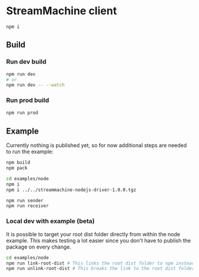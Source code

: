 # StreamMachine client
```
npm i
```

## Build

### Run dev build

```bash
npm run dev
# or
npm run dev -- --watch
```

### Run prod build

```bash
npm run prod
```

## Example
Currently nothing is published yet, so for now additional steps are needed to run the example:

```bash
npm build
npm pack

cd examples/node
npm i 
npm i ../../streammachine-nodejs-driver-1.0.0.tgz

npm run sender
npm run receiver
```

### Local dev with example (beta)
It is possible to target your root dist folder directly from within the node example. This makes testing a lot easier
since you don't have to publish the package on every change.

```bash
cd examples/node
npm run link-root-dist # This links the root dist folder to npm instead of the installed package
npm run unlink-root-dist # This breaks the link to the root dist folder
```
